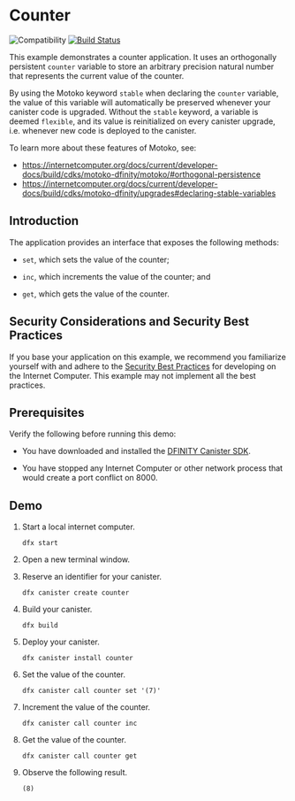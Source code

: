 # Counter

![Compatibility](https://img.shields.io/badge/compatibility-0.6.25-blue)
[![Build Status](https://github.com/dfinity/examples/workflows/motoko-counter-example/badge.svg)](https://github.com/dfinity/examples/actions?query=workflow%3Amotoko-counter-example)

This example demonstrates a counter application. It uses an orthogonally
persistent `counter` variable to store an arbitrary precision natural number
that represents the current value of the counter.

By using the Motoko keyword `stable` when declaring the `counter` variable,
the value of this variable will automatically be preserved whenever your canister code is
upgraded. Without the `stable` keyword, a variable is deemed `flexible`, and its value
is reinitialized on every canister upgrade, i.e. whenever new code is deployed to the canister.

To learn more about these features of Motoko, see:
* https://internetcomputer.org/docs/current/developer-docs/build/cdks/motoko-dfinity/motoko/#orthogonal-persistence
* https://internetcomputer.org/docs/current/developer-docs/build/cdks/motoko-dfinity/upgrades#declaring-stable-variables

## Introduction

The application provides an interface that exposes the following methods:

*  `set`, which sets the value of the counter;

*  `inc`, which increments the value of the counter; and

*  `get`, which gets the value of the counter.

## Security Considerations and Security Best Practices

If you base your application on this example, we recommend you familiarize yourself with and adhere to the [Security Best Practices](https://internetcomputer.org/docs/current/references/security/) for developing on the Internet Computer. This example may not implement all the best practices.

## Prerequisites

Verify the following before running this demo:

*  You have downloaded and installed the [DFINITY Canister
   SDK](https://internetcomputer.org/docs/current/developer-docs/build/install-upgrade-remove).

*  You have stopped any Internet Computer or other network process that would
   create a port conflict on 8000.

## Demo

1. Start a local internet computer.

   ```text
   dfx start
   ```

1. Open a new terminal window.

1. Reserve an identifier for your canister.

   ```text
   dfx canister create counter
   ```

1. Build your canister.

   ```text
   dfx build
   ```

1. Deploy your canister.

   ```text
   dfx canister install counter
   ```

1. Set the value of the counter.

   ```text
   dfx canister call counter set '(7)'
   ```

1. Increment the value of the counter.

   ```text
   dfx canister call counter inc
   ```

1. Get the value of the counter.

   ```text
   dfx canister call counter get
   ```

1. Observe the following result.

   ```
   (8)
   ```
